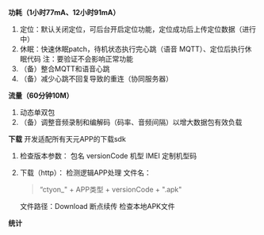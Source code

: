 **功耗（1小时77mA、12小时91mA）**
1. 定位：默认关闭定位，可后台开启定位功能，定位成功后上传定位数据（进行中）
2. 休眠：快速休眠patch，待机状态执行完心跳（语音 MQTT）、定位后执行休眠代码 注：要验证不会影响正常功能
3. （备）整合MQTT和语音心跳
4. （备）减少心跳不回复导致的重连（协同服务器）

**流量（60分钟10M）**
1. 动态单双包
2. （备）调整音频录制和编解码（码率、音频间隔）以增大数据包有效负载

**下载**
开发适配所有天元APP的下载sdk
1. 检查版本参数：
   包名
   versionCode
   机型
   IMEI
   定制机型码
2. 下载（http）：
   检测逻辑APP处理
   文件名：
   > “ctyon_" + APP类型 + versionCode + ".apk"

   文件路径：Download
   断点续传
   检查本地APK文件


**统计**
